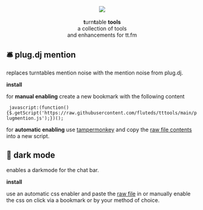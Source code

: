 <p align="center">
  <img src="https://s3.amazonaws.com/assets.turntable.fm/images/index/logo.png"/>
  <br>
  <br><b>t</b>urn<b>t</b>able <b>tools</b>
  <br>a collection of tools
  <br> and enhancements for tt.fm</br>
  
</p>


## **🛎️ plug.dj mention**

replaces turntables mention noise with the mention noise from plug.dj.

**install**

for **manual enabling** create a new bookmark with the following content

` javascript:(function(){$.getScript('https://raw.githubusercontent.com/fluteds/tttools/main/plugmention.js');})();`

for **automatic enabling** use [tampermonkey](https://chrome.google.com/webstore/detail/tampermonkey/dhdgffkkebhmkfjojejmpbldmpobfkfo) and copy the [raw file contents](https://raw.githubusercontent.com/fluteds/tttools/main/plugmention.js) into a new script.

## **🔦 dark mode**

enables a darkmode for the chat bar. 

**install**

use an automatic css enabler and paste the [raw file](https://raw.githubusercontent.com/fluteds/tttools/main/darkmode.css') in or manually enable the css on click via a bookmark or by your method of choice. 
